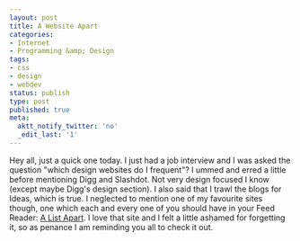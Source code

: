 ```yaml
---
layout: post
title: A Website Apart
categories:
- Internet
- Programming &amp; Design
tags:
- css
- design
- webdev
status: publish
type: post
published: true
meta:
  aktt_notify_twitter: 'no'
  _edit_last: '1'
---
```

Hey all, just a quick one today. I just had a job interview and I was asked the question "which design websites do I frequent"? I ummed and erred a little before mentioning Digg and Slashdot. Not very design focused I know (except maybe Digg's design section). I also said that I trawl the blogs for Ideas, which is true. I neglected to mention one of my favourite sites though, one which each and every one of you should have in your Feed Reader: <a href="http://www.alistapart.com/">A List Apart</a>. I love that site and I felt a little ashamed for forgetting it, so as penance I am reminding you all to check it out.
